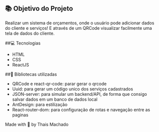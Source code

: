 ## 📚 Objetivo do Projeto
Realizar um sistema de orçamentos, onde o usuário pode adicionar dados do cliente e serviços! E através de um QRCode visualizar facilmente uma tela de dados do cliente.

##💻 Tecnologias

- HTML
- CSS
- ReactJS

##📖 Bibliotecas utilizadas

- QRCode e react-qr-code: parar gerar o qrcode
- Uuid: para gerar um código unico dos serviços cadastrados
- JSON-server: para simular um backend/API, de forma que consigo salvar dados em um banco de dados local
- AntDesign: para estilização
- React-router-dom: para configuração de rotas e navegação entre as paginas


Made with 💙 by Thais Machado
